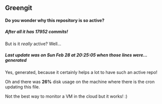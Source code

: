 ## Greengit

#### Do you wonder why this repository is so active?

##### After all it has 17952 commits!

But is it *really* active? Well...

##### Last update was on Sun Feb 28 at 20:25:05 when those lines were... generated

Yes, generated, because it certainly helps a lot to have such an active repo!

Oh and there was **26%** disk usage on the machine
where there is the cron updating this file.

Not the best way to monitor a VM in the cloud but it works! :)
